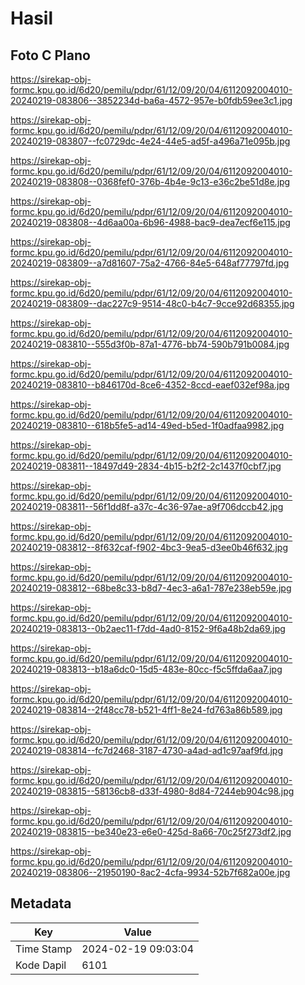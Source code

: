 # Hasil

## Foto C Plano

https://sirekap-obj-formc.kpu.go.id/6d20/pemilu/pdpr/61/12/09/20/04/6112092004010-20240219-083806--3852234d-ba6a-4572-957e-b0fdb59ee3c1.jpg

https://sirekap-obj-formc.kpu.go.id/6d20/pemilu/pdpr/61/12/09/20/04/6112092004010-20240219-083807--fc0729dc-4e24-44e5-ad5f-a496a71e095b.jpg

https://sirekap-obj-formc.kpu.go.id/6d20/pemilu/pdpr/61/12/09/20/04/6112092004010-20240219-083808--0368fef0-376b-4b4e-9c13-e36c2be51d8e.jpg

https://sirekap-obj-formc.kpu.go.id/6d20/pemilu/pdpr/61/12/09/20/04/6112092004010-20240219-083808--4d6aa00a-6b96-4988-bac9-dea7ecf6e115.jpg

https://sirekap-obj-formc.kpu.go.id/6d20/pemilu/pdpr/61/12/09/20/04/6112092004010-20240219-083809--a7d81607-75a2-4766-84e5-648af77797fd.jpg

https://sirekap-obj-formc.kpu.go.id/6d20/pemilu/pdpr/61/12/09/20/04/6112092004010-20240219-083809--dac227c9-9514-48c0-b4c7-9cce92d68355.jpg

https://sirekap-obj-formc.kpu.go.id/6d20/pemilu/pdpr/61/12/09/20/04/6112092004010-20240219-083810--555d3f0b-87a1-4776-bb74-590b791b0084.jpg

https://sirekap-obj-formc.kpu.go.id/6d20/pemilu/pdpr/61/12/09/20/04/6112092004010-20240219-083810--b846170d-8ce6-4352-8ccd-eaef032ef98a.jpg

https://sirekap-obj-formc.kpu.go.id/6d20/pemilu/pdpr/61/12/09/20/04/6112092004010-20240219-083810--618b5fe5-ad14-49ed-b5ed-1f0adfaa9982.jpg

https://sirekap-obj-formc.kpu.go.id/6d20/pemilu/pdpr/61/12/09/20/04/6112092004010-20240219-083811--18497d49-2834-4b15-b2f2-2c1437f0cbf7.jpg

https://sirekap-obj-formc.kpu.go.id/6d20/pemilu/pdpr/61/12/09/20/04/6112092004010-20240219-083811--56f1dd8f-a37c-4c36-97ae-a9f706dccb42.jpg

https://sirekap-obj-formc.kpu.go.id/6d20/pemilu/pdpr/61/12/09/20/04/6112092004010-20240219-083812--8f632caf-f902-4bc3-9ea5-d3ee0b46f632.jpg

https://sirekap-obj-formc.kpu.go.id/6d20/pemilu/pdpr/61/12/09/20/04/6112092004010-20240219-083812--68be8c33-b8d7-4ec3-a6a1-787e238eb59e.jpg

https://sirekap-obj-formc.kpu.go.id/6d20/pemilu/pdpr/61/12/09/20/04/6112092004010-20240219-083813--0b2aec11-f7dd-4ad0-8152-9f6a48b2da69.jpg

https://sirekap-obj-formc.kpu.go.id/6d20/pemilu/pdpr/61/12/09/20/04/6112092004010-20240219-083813--b18a6dc0-15d5-483e-80cc-f5c5ffda6aa7.jpg

https://sirekap-obj-formc.kpu.go.id/6d20/pemilu/pdpr/61/12/09/20/04/6112092004010-20240219-083814--2f48cc78-b521-4ff1-8e24-fd763a86b589.jpg

https://sirekap-obj-formc.kpu.go.id/6d20/pemilu/pdpr/61/12/09/20/04/6112092004010-20240219-083814--fc7d2468-3187-4730-a4ad-ad1c97aaf9fd.jpg

https://sirekap-obj-formc.kpu.go.id/6d20/pemilu/pdpr/61/12/09/20/04/6112092004010-20240219-083815--58136cb8-d33f-4980-8d84-7244eb904c98.jpg

https://sirekap-obj-formc.kpu.go.id/6d20/pemilu/pdpr/61/12/09/20/04/6112092004010-20240219-083815--be340e23-e6e0-425d-8a66-70c25f273df2.jpg

https://sirekap-obj-formc.kpu.go.id/6d20/pemilu/pdpr/61/12/09/20/04/6112092004010-20240219-083806--21950190-8ac2-4cfa-9934-52b7f682a00e.jpg


## Metadata

| Key        | Value               |
| ---------- | ------------------- |
| Time Stamp | 2024-02-19 09:03:04 |
| Kode Dapil | 6101                |



